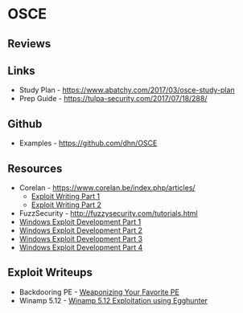 # OSCE

## Reviews

## Links
* Study Plan - https://www.abatchy.com/2017/03/osce-study-plan
* Prep Guide - https://tulpa-security.com/2017/07/18/288/

## Github
* Examples - https://github.com/dhn/OSCE

## Resources
* Corelan - https://www.corelan.be/index.php/articles/
  * [Exploit Writing Part 1](https://www.corelan.be/index.php/2009/07/19/exploit-writing-tutorial-part-1-stack-based-overflows/)
  * [Exploit Writing Part 2](https://www.corelan.be/index.php/2009/07/23/writing-buffer-overflow-exploits-a-quick-and-basic-tutorial-part-2/)
* FuzzSecurity - http://fuzzysecurity.com/tutorials.html
* [Windows Exploit Development Part 1](http://www.securitysift.com/windows-exploit-development-part-1-basics/)
* [Windows Exploit Development Part 2](http://www.securitysift.com/windows-exploit-development-part-2-intro-stack-overflow/)
* [Windows Exploit Development Part 3](http://www.securitysift.com/windows-exploit-development-part-3-changing-offsets-and-rebased-modules/)
* [Windows Exploit Development Part 4](http://www.securitysift.com/windows-exploit-development-part-4-locating-shellcode-jumps/)

## Exploit Writeups
* Backdooring PE - [Weaponizing Your Favorite PE](https://medium.com/@daniel.min.pentest/expdev-weaponizing-your-favorite-pe-portable-executable-exploit-c268c0c076c7)
* Winamp 5.12 - [Winamp 5.12 Exploitation using Egghunter](https://medium.com/@daniel.min.pentest/expdev-winamp-5-12-exploitation-using-egghunter-6efb2c8a863b)
